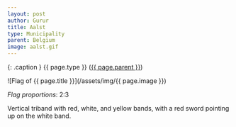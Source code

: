 ```yaml
---
layout: post
author: Gurur
title: Aalst
type: Municipality
parent: Belgium
image: aalst.gif
---
```

{: .caption }
{{ page.type }} ([{{ page.parent }}](/2019/03/14/belgium.html))

![Flag of {{ page.title }}](/assets/img/{{ page.image }})

*Flag proportions*: 2:3

Vertical triband with red, white, and yellow bands, with a red sword pointing up on the white band.